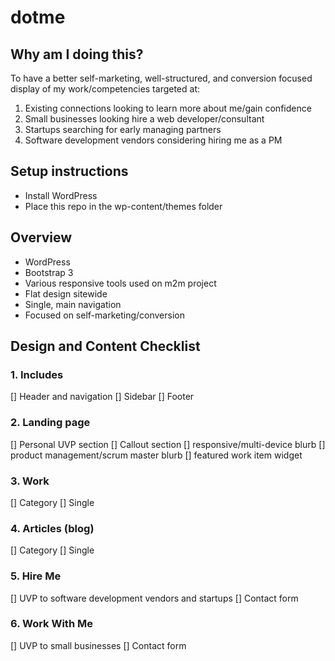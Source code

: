 dotme
==========

## Why am I doing this?
To have a better self-marketing, well-structured, and conversion focused display of my work/competencies targeted at:
1. Existing connections looking to learn more about me/gain confidence
2. Small businesses looking hire a web developer/consultant
3. Startups searching for early managing partners
4. Software development vendors considering hiring me as a PM


## Setup instructions
* Install WordPress
* Place this repo in the wp-content/themes folder


## Overview
* WordPress
* Bootstrap 3
* Various responsive tools used on m2m project
* Flat design sitewide
* Single, main navigation
* Focused on self-marketing/conversion


## Design and Content Checklist
### 1. Includes
[] Header and navigation
[] Sidebar
[] Footer


### 2. Landing page
[] Personal UVP section
[] Callout section
	[] responsive/multi-device blurb
	[] product management/scrum master blurb
	[] featured work item widget


### 3. Work
[] Category
[] Single 


### 4. Articles (blog)
[] Category
[] Single 


### 5. Hire Me
[] UVP to software development vendors and startups
[] Contact form


### 6. Work With Me
[] UVP to small businesses
[] Contact form